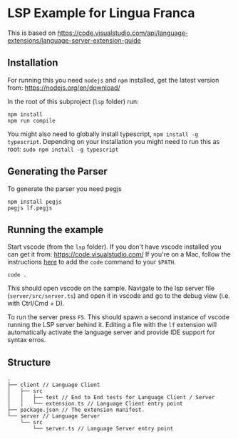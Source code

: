 # LSP Example for Lingua Franca

This is based on https://code.visualstudio.com/api/language-extensions/language-server-extension-guide

## Installation

For running this you need `nodejs` and `npm` installed, get the latest version from: https://nodejs.org/en/download/

In the root of this subproject (`lsp` folder) run:
```
npm install
npm run compile
```

You might also need to globally install typescript, `npm install -g typescript`.
Depending on your installation you might need to run this as root: `sudo npm install -g typescript`

## Generating the Parser

To generate the parser you need pegjs
```
npm install pegjs
pegjs lf.pegjs
```

## Running the example

Start vscode (from the `lsp` folder). If you don't have vscode installed you can get it from: https://code.visualstudio.com/
If you're on a Mac, follow the instructions [here](https://code.visualstudio.com/docs/setup/mac) to add the `code` command to your `$PATH`.

```
code .
```

This should open vscode on the sample. Navigate to the lsp server file (`server/src/server.ts`) and open it in vscode and go to the debug view (i.e. with Ctrl/Cmd + D).

To run the server press `F5`. This should spawn a second instance of vscode running the LSP server behind it. Editing a file with the `lf` extension will automatically activate the language server and provide IDE support for syntax erros.


## Structure

```
.
├── client // Language Client
│   ├── src
│   │   ├── test // End to End tests for Language Client / Server
│   │   └── extension.ts // Language Client entry point
├── package.json // The extension manifest.
└── server // Language Server
    └── src
        └── server.ts // Language Server entry point
```
